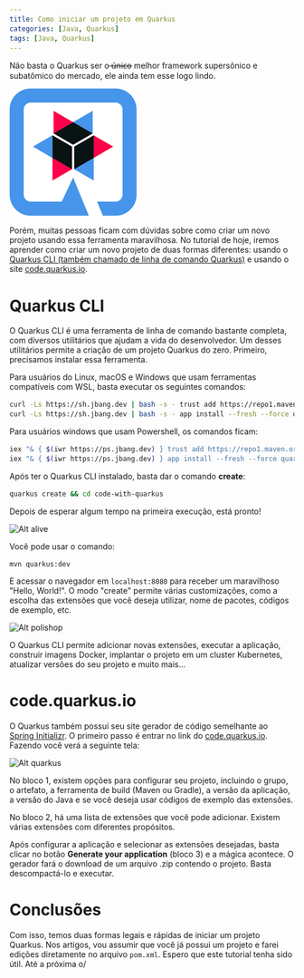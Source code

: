```yaml
---
title: Como iniciar um projeto em Quarkus
categories: [Java, Quarkus]
tags: [Java, Quarkus]
---
```


Não basta o Quarkus ser o ̶ú̶n̶i̶c̶o̶ melhor framework supersônico e subatômico do mercado, ele ainda tem esse logo lindo.

![Quarkus tem um logotipo lindo](/images/quarkus_logo.png)

Porém, muitas pessoas ficam com dúvidas sobre como criar um novo projeto usando essa ferramenta maravilhosa. No tutorial de hoje, iremos aprender como criar um novo projeto de duas formas diferentes: usando o [Quarkus CLI (também chamado de linha de comando Quarkus)](https://quarkus.io/guides/cli-tooling) e usando o site [code.quarkus.io](https://code.quarkus.io/).

# Quarkus CLI

O Quarkus CLI é uma ferramenta de linha de comando bastante completa, com diversos utilitários que ajudam a vida do desenvolvedor. Um desses utilitários permite a criação de um projeto Quarkus do zero. Primeiro, precisamos instalar essa ferramenta.

Para usuários do Linux, macOS e Windows que usam ferramentas compatíveis com WSL, basta executar os seguintes comandos:

```bash
curl -Ls https://sh.jbang.dev | bash -s - trust add https://repo1.maven.org/maven2/io/quarkus/quarkus-cli/
curl -Ls https://sh.jbang.dev | bash -s - app install --fresh --force quarkus@quarkusio
```

Para usuários windows que usam Powershell, os comandos ficam:

```bash
iex "& { $(iwr https://ps.jbang.dev) } trust add https://repo1.maven.org/maven2/io/quarkus/quarkus-cli/"
iex "& { $(iwr https://ps.jbang.dev) } app install --fresh --force quarkus@quarkusio"
```


Após ter o Quarkus CLI instalado, basta dar o comando __create__:

```bash
quarkus create && cd code-with-quarkus
````

Depois de esperar algum tempo na primeira execução, está pronto!

![Alt alive](/images/its_alive.jpg)

Você pode usar o comando:

```
mvn quarkus:dev
```

E acessar o navegador em ``localhost:8080`` para receber um maravilhoso "Hello, World!". O modo "create" permite várias customizações, como a escolha das extensões que você deseja utilizar, nome de pacotes, códigos de exemplo, etc.

![Alt polishop](/images/polishop_e_nao_eh_soh_isso.png)

O Quarkus CLI permite adicionar novas extensões, executar a aplicação, construir imagens Docker, implantar o projeto em um cluster Kubernetes, atualizar versões do seu projeto e muito mais...

# code.quarkus.io

O Quarkus também possui seu site gerador de código semelhante ao [Spring Initializr](https://start.spring.io). O primeiro passo é entrar no link do [code.quarkus.io](https://code.quarkus.io). Fazendo você verá a seguinte tela:

![Alt quarkus](/images/quarkus-code-generator.png)

No bloco 1, existem opções para configurar seu projeto, incluindo o grupo, o artefato, a ferramenta de build (Maven ou Gradle), a versão da aplicação, a versão do Java e se você deseja usar códigos de exemplo das extensões.

No bloco 2, há uma lista de extensões que você pode adicionar. Existem várias extensões com diferentes propósitos.

Após configurar a aplicação e selecionar as extensões desejadas, basta clicar no botão **Generate your application** (bloco 3) e a mágica acontece. O gerador fará o download de um arquivo .zip contendo o projeto. Basta descompactá-lo e executar.

# Conclusões

Com isso, temos duas formas legais e rápidas de iniciar um projeto Quarkus. Nos artigos, vou assumir que você já possui um projeto e farei edições diretamente no arquivo ``pom.xml``. Espero que este tutorial tenha sido útil. Até a próxima o/
